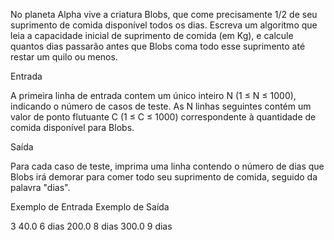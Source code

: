No planeta Alpha vive a criatura Blobs, que come precisamente 1/2 de seu suprimento de comida disponível todos os dias. Escreva um algoritmo que leia a capacidade inicial de suprimento de comida (em Kg), e calcule quantos dias passarão antes que Blobs coma todo esse suprimento até restar um quilo ou menos.

Entrada

A primeira linha de entrada contem um único inteiro N (1 ≤ N ≤ 1000), indicando o número de casos de teste. As N linhas seguintes contém um valor de ponto flutuante C (1 ≤ C ≤ 1000) correspondente à quantidade de comida disponível para Blobs.

Saída

Para cada caso de teste, imprima uma linha contendo o número de dias que Blobs irá demorar para comer todo seu suprimento de comida, seguido da palavra "dias".
 
Exemplo de Entrada 	Exemplo de Saída

3
40.0                6 dias
200.0               8 dias
300.0               9 dias
